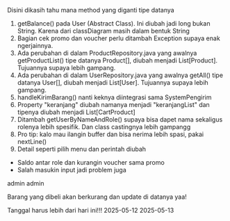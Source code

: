 Disini dikasih tahu mana method yang diganti tipe datanya

1. getBalance() pada User (Abstract Class). Ini diubah jadi long bukan String. Karena dari classDiagram masih dalam bentuk String
2. Bagian cek promo dan voucher perlu ditambah Exception supaya enak ngerjainnya.
3. Ada perubahan di dalam ProductRepository.java yang awalnya getProductList() tipe datanya Product[], diubah menjadi List[Product]. Tujuannya
supaya lebih gampang.
4. Ada perubahan di dalam UserRepository.java yang awalnya getAll() tipe datanya User[], diubah menjadi List[User]. Tujuannya supaya lebih gampang.
5. handleKirimBarang() nanti keknya diintegrasi sama SystemPengirim
6. Property "keranjang" diubah namanya menjadi "keranjangList" dan tipenya diubah menjadi List[CartProduct]
7. Ditambah getUserByNameAndRole() supaya bisa dapet nama sekaligus rolenya lebih spesifik. Dan class castingnya lebih gampangg
8. Pro tip: kalo mau ilangin buffer dan bisa nerima lebih spasi, pakai nextLine()
9. Detail seperti pilih menu dan perintah diubah


- Saldo antar role dan kurangin voucher sama promo
- Salah masukin input jadi problem juga

admin
admin

Barang yang dibeli akan berkurang dan update di datanya yaa!

Tanggal harus lebih dari hari ini!!!
2025-05-12
2025-05-13